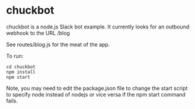 # chuckbot
chuckbot is a node.js Slack bot example. It currently looks for an outbound
webhook to the URL /blog

See routes/blog.js for the meat of the app.

To run:

    cd chuckbot
    npm install
    npm start

Note, you may need to edit the package.json file to change the start script to specify
node instead of nodejs or vice versa if the npm start command fails.
